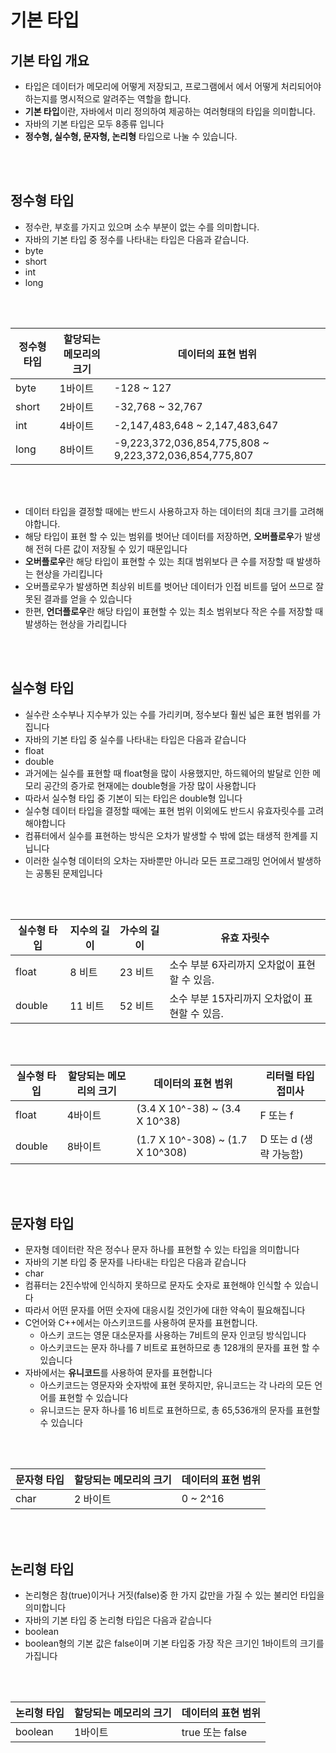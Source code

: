 # 기본 타입

## 기본 타입 개요
- 타입은 데이터가 메모리에 어떻게 저장되고, 프로그램에서 에서 어떻게 처리되어야 하는지를 명시적으로 알려주는 역할을 합니다.
- **기본 타입**이란, 자바에서 미리 정의하여 제공하는 여러형태의 타입을 의미합니다.
- 자바의 기본 타입은 모두 8종류 입니다
- **정수형, 실수형, 문자형, 논리형** 타입으로 나눌 수 있습니다.

<br><br>

## 정수형 타입
- 정수란, 부호를 가지고 있으며 소수 부분이 없는 수를 의미합니다.
- 자바의 기본 타입 중 정수를 나타내는 타입은 다음과 같습니다.
- byte
- short
- int
- long

<br><br>

|정수형 타입|할당되는 메모리의 크기|데이터의 표현 범위|
|-----------|----------------------|------------------|
|byte|1바이트|-128 ~ 127|
|short|2바이트|-32,768 ~ 32,767|
|int|4바이트|-2,147,483,648 ~ 2,147,483,647|
|long|8바이트|-9,223,372,036,854,775,808 ~ 9,223,372,036,854,775,807|

<br><br>

- 데이터 타입을 결정할 때에는 반드시 사용하고자 하는 데이터의 최대 크기를 고려해야합니다.
- 해당 타입이 표현 할 수 있는 범위를 벗어난 데이터를 저장하면, **오버플로우**가 발생해 전혀 다른 값이 저장될 수 있기 때문입니다
- **오버플로우**란 해당 타입이 표현할 수 있는 최대 범위보다 큰 수를 저장할 때 발생하는 현상을 가리킵니다
- 오버플로우가 발생하면 최상위 비트를 벗어난 데이터가 인접 비트를 덮어 쓰므로 잘못된 결과를 얻을 수 있습니다
- 한편, **언더플로우**란 해당 타입이 표현할 수 있는 최소 범위보다 작은 수를 저장할 때 발생하는 현상을 가리킵니다

<br><br>

## 실수형 타입
- 실수란 소수부나 지수부가 있는 수를 가리키며, 정수보다 훨씬 넓은 표현 범위를 가집니다
- 자바의 기본 타입 중 실수를 나타내는 타입은 다음과 같습니다
- float
- double
- 과거에는 실수를 표현할 때 float형을 많이 사용했지만, 하드웨어의 발달로 인한 메모리 공간의 증가로 현재에는 double형을 가장 많이 사용합니다
- 따라서 실수형 타입 중 기본이 되는 타입은 double형 입니다
- 실수형 데이터 타입을 결정할 때에는 표현 범위 이외에도 반드시 유효자릿수를 고려해야합니다
- 컴퓨터에서 실수를 표현하는 방식은 오차가 발생할 수 밖에 없는 태생적 한계를 지닙니다
- 이러한 실수형 데이터의 오차는 자바뿐만 아니라 모든 프로그래밍 언어에서 발생하는 공통된 문제입니다

<br><br>

|실수형 타입|지수의 길이|가수의 길이|유효 자릿수|
|-----------|-----------|-----------|-----------|
|float|8 비트|23 비트|소수 부분 6자리까지 오차없이 표현할 수 있음.|
|double|11 비트|52 비트|소수 부분 15자리까지 오차없이 표현할 수 있음.|

<br><br>

|실수형 타입|할당되는 메모리의 크기|데이터의 표현 범위|리터럴 타입 접미사|
|-----------|----------------------|------------------|------------------|
|float|4바이트|(3.4 X 10^-38) ~ (3.4 X 10^38)|F 또는 f|
|double|8바이트|(1.7 X 10^-308) ~ (1.7 X 10^308)|D 또는 d (생략 가능함)|

<br><br>

## 문자형 타입
- 문자형 데이터란 작은 정수나 문자 하나를 표현할 수 있는 타입을 의미합니다
- 자바의 기본 타입 중 문자를 나타내는 타입은 다음과 같습니다
- char
- 컴퓨터는 2진수밖에 인식하지 못하므로 문자도 숫자로 표현해야 인식할 수 있습니다
- 따라서 어떤 문자를 어떤 숫자에 대응시킬 것인가에 대한 약속이 필요해집니다
- C언어와 C++에서는 아스키코드를 사용하여 문자를 표현합니다. 
	- 아스키 코드는 영문 대소문자를 사용하는 7비트의 문자 인코딩 방식입니다
	- 아스키코드는 문자 하나를 7 비트로 표현하므로 총 128개의 문자를 표현 할 수 있습니다
- 자바에서는 **유니코드**를 사용하여 문자를 표현합니다
	- 아스키코드는 영문자와 숫자밖에 표현 못하지만, 유니코드는 각 나라의 모든 언어를 표현할 수 있습니다
	- 유니코드는 문자 하나를 16 비트로 표현하므로, 총 65,536개의 문자를 표현할 수 있습니다

<br><br>

|문자형 타입|할당되는 메모리의 크기|데이터의 표현 범위|
|-----------|----------------------|------------------|
|char|2 바이트|0 ~ 2^16|

<br><br>

## 논리형 타입

- 논리형은 참(true)이거나 거짓(false)중 한 가지 값만을 가질 수 있는 불리언 타입을 의미합니다
- 자바의 기본 타입 중 논리형 타입은 다음과 같습니다
- boolean
- boolean형의 기본 값은 false이며 기본 타입중 가장 작은 크기인 1바이트의 크기를 가집니다

<br><br>

|논리형 타입|할당되는 메모리의 크기|데이터의 표현 범위|
|-----------|----------------------|------------------|
|boolean|1바이트|true 또는 false|

